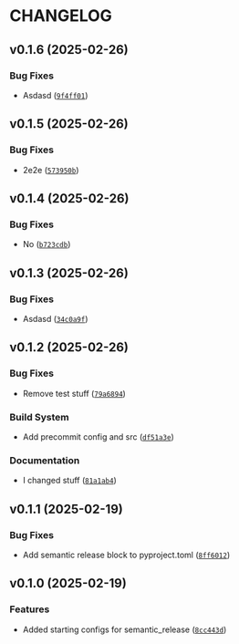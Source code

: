 # CHANGELOG


## v0.1.6 (2025-02-26)

### Bug Fixes

- Asdasd
  ([`9f4ff01`](https://gitlab.com/dpm42/semantic_release_test/-/commit/9f4ff017e4dfb92342a18a73dd2cd99bacbc3078))


## v0.1.5 (2025-02-26)

### Bug Fixes

- 2e2e
  ([`573950b`](https://gitlab.com/dpm42/semantic_release_test/-/commit/573950b969330704d0db02421dbbddd22ad14b21))


## v0.1.4 (2025-02-26)

### Bug Fixes

- No
  ([`b723cdb`](https://gitlab.com/dpm42/semantic_release_test/-/commit/b723cdb4b29eb10862acf5db128d09d8301e9976))


## v0.1.3 (2025-02-26)

### Bug Fixes

- Asdasd
  ([`34c0a9f`](https://gitlab.com/dpm42/semantic_release_test/-/commit/34c0a9f5dbdd641f5a7544609aee9fc97e2eaf8b))


## v0.1.2 (2025-02-26)

### Bug Fixes

- Remove test stuff
  ([`79a6894`](https://gitlab.com/dpm42/semantic_release_test/-/commit/79a6894316ec393749659ab74d3777963ea72479))

### Build System

- Add precommit config and src
  ([`df51a3e`](https://gitlab.com/dpm42/semantic_release_test/-/commit/df51a3ee4d881bb37d9b1b0dc0c749650f6b8cba))

### Documentation

- I changed stuff
  ([`81a1ab4`](https://gitlab.com/dpm42/semantic_release_test/-/commit/81a1ab4b715a70aa9cc4bc01bb6a83af66167963))


## v0.1.1 (2025-02-19)

### Bug Fixes

- Add semantic release block to pyproject.toml
  ([`8ff6012`](https://gitlab.com/dpm42/semantic_release_test/-/commit/8ff601226c12d464df9fd0445b475afa32531c55))


## v0.1.0 (2025-02-19)

### Features

- Added starting configs for semantic_release
  ([`8cc443d`](https://gitlab.com/dpm42/semantic_release_test/-/commit/8cc443d0efb2d89f01ed3316490215fd4f499834))
